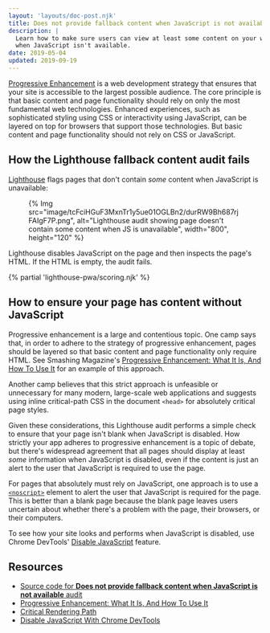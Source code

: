 ```yaml
---
layout: 'layouts/doc-post.njk'
title: Does not provide fallback content when JavaScript is not available
description: |
  Learn how to make sure users can view at least some content on your web page
  when JavaScript isn't available.
date: 2019-05-04
updated: 2019-09-19
---
```


[Progressive Enhancement](https://en.wikipedia.org/wiki/Progressive_enhancement)
is a web development strategy that ensures that your site is accessible to the
largest possible audience. The core principle is that
basic content and page functionality should rely on
only the most fundamental web technologies.
Enhanced experiences, such as sophisticated
styling using CSS or interactivity using JavaScript, can be layered on top for
browsers that support those technologies. But basic content and page
functionality should not rely on CSS or JavaScript.

## How the Lighthouse fallback content audit fails

[Lighthouse](https://developers.google.com/web/tools/lighthouse/)
flags pages that don't contain _some_ content
when JavaScript is unavailable:

<figure>
  {% Img src="image/tcFciHGuF3MxnTr1y5ue01OGLBn2/durRW9Bh687rjFAIgF7P.png", alt="Lighthouse audit showing page doesn't contain some content when JS is unavailable", width="800", height="120" %}
</figure>

Lighthouse disables JavaScript on the page and then inspects the page's HTML. If
the HTML is empty, the audit fails.

{% partial 'lighthouse-pwa/scoring.njk' %}

## How to ensure your page has content without JavaScript

Progressive enhancement is a large and contentious topic. One camp says that,
in order to adhere to the strategy of progressive enhancement, pages should
be layered so that basic content and page functionality only require HTML.
See Smashing Magazine's
[Progressive Enhancement: What It Is, And How To Use It](https://www.smashingmagazine.com/2009/04/progressive-enhancement-what-it-is-and-how-to-use-it/)
for an example of this approach.

Another camp believes that this strict approach is unfeasible or unnecessary
for many modern, large-scale web applications and suggests using inline
critical-path CSS in the document `<head>` for absolutely critical page styles.

Given these considerations, this Lighthouse audit performs a simple check to
ensure that your page isn't blank when JavaScript is disabled. How strictly your
app adheres to progressive enhancement is a topic of debate, but there's
widespread agreement that all pages should display at least *some* information
when JavaScript is disabled, even if the content is just an alert to the user
that JavaScript is required to use the page.

For pages that absolutely must rely on JavaScript, one approach is to use a
[`<noscript>`](https://developer.mozilla.org/docs/Web/HTML/Element/noscript)
element to alert the user that JavaScript is required for the page. This is
better than a blank page because the blank page leaves users uncertain
about whether there's a problem with the page, their browsers, or their
computers.

To see how your site looks and performs when JavaScript is disabled, use
Chrome DevTools' [Disable JavaScript](https://developers.google.com/web/tools/chrome-devtools/javascript/disable) feature.

## Resources

- [Source code for **Does not provide fallback content when JavaScript is not available** audit](https://github.com/GoogleChrome/lighthouse/blob/master/lighthouse-core/audits/without-javascript.js)
- [Progressive Enhancement: What It Is, And How To Use It](https://www.smashingmagazine.com/2009/04/progressive-enhancement-what-it-is-and-how-to-use-it/)
- [Critical Rendering Path](https://developers.google.com/web/fundamentals/performance/critical-rendering-path/)
- [Disable JavaScript With Chrome DevTools](https://developers.google.com/web/tools/chrome-devtools/javascript/disable)
